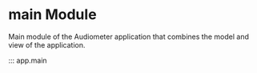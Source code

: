 # main Module

Main module of the Audiometer application that combines the model and view of the application.

::: app.main

